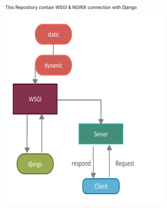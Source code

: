 This Repository contain WSGI & NGINX connection with Django
<p align="center">
<img src="https://github.com/Shieldtail/devguide/blob/main/images/flow.png" height="600px" width="500px"> 
</p>
